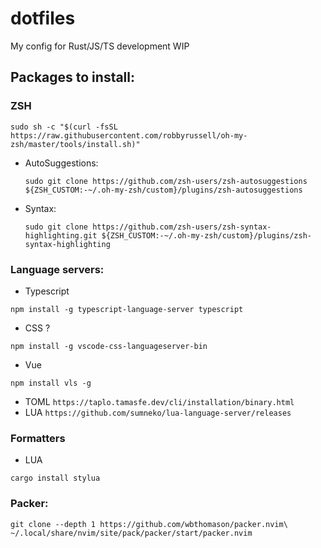 # dotfiles

My config for Rust/JS/TS development
WIP

## Packages to install:

### ZSH

```
sudo sh -c "$(curl -fsSL https://raw.githubusercontent.com/robbyrussell/oh-my-zsh/master/tools/install.sh)"
```

- AutoSuggestions:
  ```
  sudo git clone https://github.com/zsh-users/zsh-autosuggestions ${ZSH_CUSTOM:-~/.oh-my-zsh/custom}/plugins/zsh-autosuggestions
  ```
- Syntax:
  ```
  sudo git clone https://github.com/zsh-users/zsh-syntax-highlighting.git ${ZSH_CUSTOM:-~/.oh-my-zsh/custom}/plugins/zsh-syntax-highlighting
  ```

### Language servers:

- Typescript

```
npm install -g typescript-language-server typescript
```

- CSS ?

```
npm install -g vscode-css-languageserver-bin
```

- Vue

```
npm install vls -g
```

- TOML
  `https://taplo.tamasfe.dev/cli/installation/binary.html`
- LUA
  `https://github.com/sumneko/lua-language-server/releases`

### Formatters

- LUA

```
cargo install stylua
```

### Packer:

```
git clone --depth 1 https://github.com/wbthomason/packer.nvim\
~/.local/share/nvim/site/pack/packer/start/packer.nvim
```
